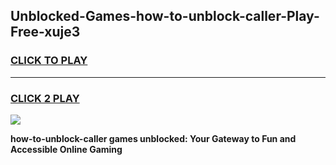 
## Unblocked-Games-how-to-unblock-caller-Play-Free-xuje3
<h3>
<a href="https://premium76.site?title=how-to-unblock-caller&ref=12A">CLICK TO PLAY</a></h3>
<hr>

<h3>
<a href="https://premium76.site?title=how-to-unblock-caller&ref=12A">CLICK 2 PLAY</a>
  
</h3>

<a href="https://premium76.site?title=how-to-unblock-caller&ref=12A"><img src="https://clearcache.store/games.png"></a>


**how-to-unblock-caller games unblocked: Your Gateway to Fun and Accessible Online Gaming**
